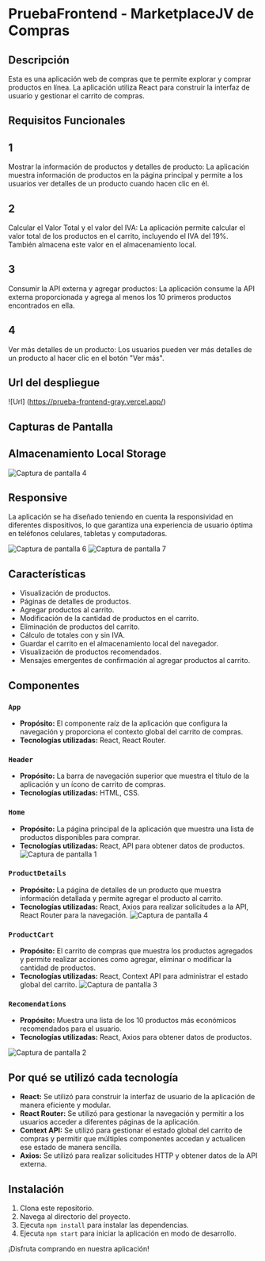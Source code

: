# PruebaFrontend - MarketplaceJV de Compras

## Descripción

Esta es una aplicación web de compras que te permite explorar y comprar productos en línea. La aplicación utiliza React para construir la interfaz de usuario y gestionar el carrito de compras.


## Requisitos Funcionales
## 1 
Mostrar la información de productos y detalles de producto: La aplicación muestra información de productos en la página principal y permite a los usuarios ver detalles de un producto cuando hacen clic en él.

## 2
Calcular el Valor Total y el valor del IVA: La aplicación permite calcular el valor total de los productos en el carrito, incluyendo el IVA del 19%. También almacena este valor en el almacenamiento local.

## 3
Consumir la API externa y agregar productos: La aplicación consume la API externa proporcionada y agrega al menos los 10 primeros productos encontrados en ella.

## 4
Ver más detalles de un producto: Los usuarios pueden ver más detalles de un producto al hacer clic en el botón "Ver más".
## Url del despliegue

![Url] (https://prueba-frontend-gray.vercel.app/)

## Capturas de Pantalla
## Almacenamiento Local Storage
![Captura de pantalla 4](./src/assets/captura5.png)


## Responsive
La aplicación se ha diseñado teniendo en cuenta la responsividad en diferentes dispositivos, lo que garantiza una experiencia de usuario óptima en teléfonos celulares, tabletas y computadoras.

![Captura de pantalla 6](./src/assets/Captura6.png)
![Captura de pantalla 7](./src/assets/Captura7.png)

## Características

- Visualización de productos.
- Páginas de detalles de productos.
- Agregar productos al carrito.
- Modificación de la cantidad de productos en el carrito.
- Eliminación de productos del carrito.
- Cálculo de totales con y sin IVA.
- Guardar el carrito en el almacenamiento local del navegador.
- Visualización de productos recomendados.
- Mensajes emergentes de confirmación al agregar productos al carrito.

## Componentes

### `App`

- **Propósito:** El componente raíz de la aplicación que configura la navegación y proporciona el contexto global del carrito de compras.
- **Tecnologías utilizadas:** React, React Router.

### `Header`

- **Propósito:** La barra de navegación superior que muestra el título de la aplicación y un ícono de carrito de compras.
- **Tecnologías utilizadas:** HTML, CSS.

### `Home`

- **Propósito:** La página principal de la aplicación que muestra una lista de productos disponibles para comprar.
- **Tecnologías utilizadas:** React, API para obtener datos de productos.
![Captura de pantalla 1](./src/assets/image.png)

### `ProductDetails`

- **Propósito:** La página de detalles de un producto que muestra información detallada y permite agregar el producto al carrito.
- **Tecnologías utilizadas:** React, Axios para realizar solicitudes a la API, React Router para la navegación.
![Captura de pantalla 4](./src/assets/captura4.png)

### `ProductCart`

- **Propósito:** El carrito de compras que muestra los productos agregados y permite realizar acciones como agregar, eliminar o modificar la cantidad de productos.
- **Tecnologías utilizadas:** React, Context API para administrar el estado global del carrito.
![Captura de pantalla 3](./src/assets/captura3.png)

### `Recomendations`

- **Propósito:** Muestra una lista de los 10 productos más económicos recomendados para el usuario.
- **Tecnologías utilizadas:** React, Axios para obtener datos de productos.

![Captura de pantalla 2](./src/assets/Captura2.png)


## Por qué se utilizó cada tecnología

- **React:** Se utilizó para construir la interfaz de usuario de la aplicación de manera eficiente y modular.
- **React Router:** Se utilizó para gestionar la navegación y permitir a los usuarios acceder a diferentes páginas de la aplicación.
- **Context API:** Se utilizó para gestionar el estado global del carrito de compras y permitir que múltiples componentes accedan y actualicen ese estado de manera sencilla.
- **Axios:** Se utilizó para realizar solicitudes HTTP y obtener datos de la API externa.

## Instalación

1. Clona este repositorio.
2. Navega al directorio del proyecto.
3. Ejecuta `npm install` para instalar las dependencias.
4. Ejecuta `npm start` para iniciar la aplicación en modo de desarrollo.

¡Disfruta comprando en nuestra aplicación!
